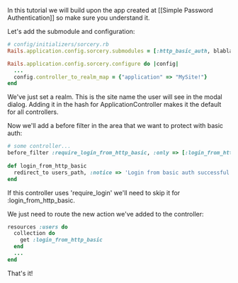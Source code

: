 In this tutorial we will build upon the app created at [[Simple Password Authentication]] so make sure you understand it.

Let's add the submodule and configuration:

```ruby
# config/initializers/sorcery.rb
Rails.application.config.sorcery.submodules = [:http_basic_auth, blabla, blablu, ...]

Rails.application.config.sorcery.configure do |config|
  ...
  config.controller_to_realm_map = {"application" => "MySite!"}
end
```

We've just set a realm. This is the site name the user will see in the modal dialog.
Adding it in the hash for ApplicationController makes it the default for all controllers.

Now we'll add a before filter in the area that we want to protect with basic auth:

```ruby
# some controller...
before_filter :require_login_from_http_basic, :only => [:login_from_http_basic]
   
def login_from_http_basic
  redirect_to users_path, :notice => 'Login from basic auth successful'
end
```

If this controller uses 'require_login' we'll need to skip it for :login_from_http_basic.

We just need to route the new action we've added to the controller:

```ruby
resources :users do
  collection do
    get :login_from_http_basic
  end
  ...
end
```

That's it!